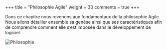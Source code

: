 +++
title = "Philosophie Agile"
weight = 30
comments = true
+++

Dans ce chapitre nous revenons aux fondamentaux de la philosophie Agile. Nous allons détailler ensemble sa genèse ainsi que ses caractéristiques afin de comprendre comment
elle s’est imposée dans le développement de logiciel.


![Philosophie](static/illustrations/philosophy.png)